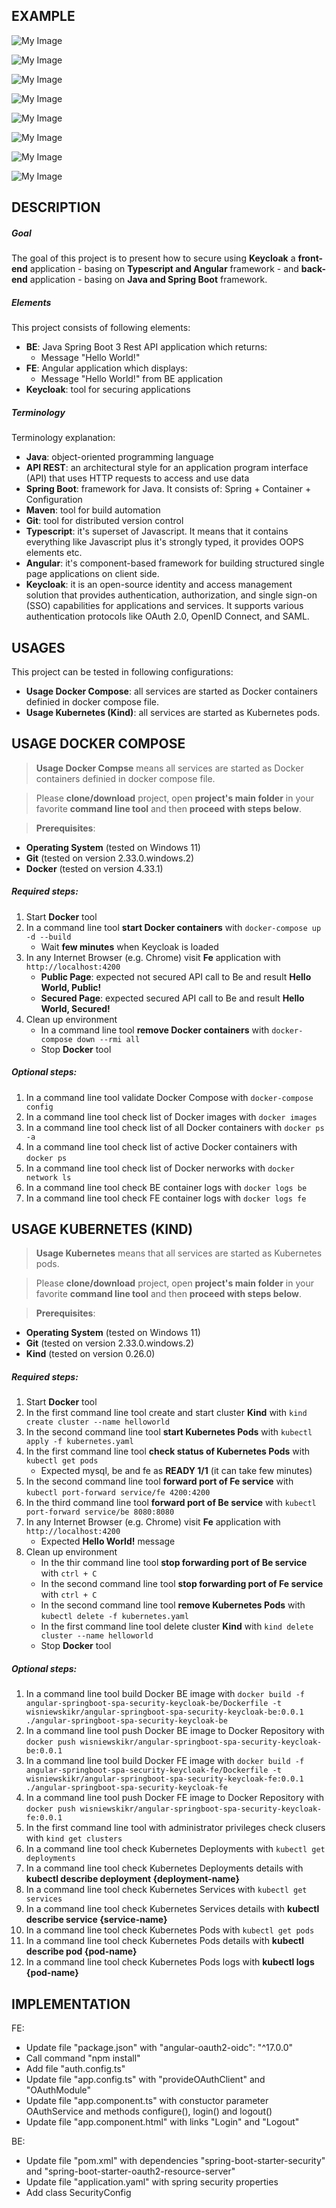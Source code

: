 EXAMPLE
-------

![My Image](readme-images/image-01.png)

![My Image](readme-images/image-02.png)

![My Image](readme-images/image-03.png)

![My Image](readme-images/image-04.png)

![My Image](readme-images/image-05.png)

![My Image](readme-images/image-06.png)

![My Image](readme-images/image-07.png)

![My Image](readme-images/image-08.png)


DESCRIPTION
-----------

##### Goal
The goal of this project is to present how to secure using **Keycloak** a **front-end** application - basing on **Typescript and Angular** framework - and **back-end** application - basing on **Java and Spring Boot** framework.

##### Elements
This project consists of following elements:
* **BE**: Java Spring Boot 3 Rest API application which returns:
   * Message "Hello World!" 
* **FE**: Angular application which displays:
   * Message "Hello World!" from BE application
* **Keycloak**: tool for securing applications

##### Terminology
Terminology explanation:
* **Java**: object-oriented programming language
* **API REST**: an architectural style for an application program interface (API) that uses HTTP requests to access and use data
* **Spring Boot**: framework for Java. It consists of: Spring + Container + Configuration
* **Maven**: tool for build automation
* **Git**: tool for distributed version control
* **Typescript**: it's superset of Javascript. It means that it contains everything like Javascript plus it's strongly typed, it provides OOPS elements etc. 
* **Angular**: it's component-based framework for building structured single page applications on client side. 
* **Keycloak**: it is an open-source identity and access management solution that provides authentication, authorization, and single sign-on (SSO) capabilities for applications and services. It supports various authentication protocols like OAuth 2.0, OpenID Connect, and SAML.


USAGES
------

This project can be tested in following configurations:
* **Usage Docker Compose**: all services are started as Docker containers definied in docker compose file.
* **Usage Kubernetes (Kind)**: all services are started as Kubernetes pods.


USAGE DOCKER COMPOSE
--------------------

> **Usage Docker Compse** means all services are started as Docker containers definied in docker compose file.

> Please **clone/download** project, open **project's main folder** in your favorite **command line tool** and then **proceed with steps below**.

> **Prerequisites**:  
* **Operating System** (tested on Windows 11)
* **Git** (tested on version 2.33.0.windows.2)
* **Docker** (tested on version 4.33.1)

##### Required steps:
1. Start **Docker** tool
1. In a command line tool **start Docker containers** with `docker-compose up -d --build`
   * Wait **few minutes** when Keycloak is loaded
1. In any Internet Browser (e.g. Chrome) visit **Fe** application with `http://localhost:4200`
   * **Public Page**: expected not secured API call to Be and result **Hello World, Public!**
   * **Secured Page**: expected secured API call to Be and result **Hello World, Secured!**
1. Clean up environment 
     * In a command line tool **remove Docker containers** with `docker-compose down --rmi all`
     * Stop **Docker** tool

##### Optional steps:
1. In a command line tool validate Docker Compose with `docker-compose config`
1. In a command line tool check list of Docker images with `docker images`
1. In a command line tool check list of all Docker containers with `docker ps -a`
1. In a command line tool check list of active Docker containers with `docker ps`
1. In a command line tool check list of Docker nerworks with `docker network ls`
1. In a command line tool check BE container logs with `docker logs be`
1. In a command line tool check FE container logs with `docker logs fe`


USAGE KUBERNETES (KIND)
-----------------------

> **Usage Kubernetes** means that all services are started as Kubernetes pods. 

> Please **clone/download** project, open **project's main folder** in your favorite **command line tool** and then **proceed with steps below**.

> **Prerequisites**:  
* **Operating System** (tested on Windows 11)
* **Git** (tested on version 2.33.0.windows.2)
* **Kind** (tested on version 0.26.0)

##### Required steps:
1. Start **Docker** tool
1. In the first command line tool create and start cluster **Kind** with `kind create cluster --name helloworld`
1. In the second command line tool **start Kubernetes Pods** with `kubectl apply -f kubernetes.yaml`
1. In the first command line tool **check status of Kubernetes Pods** with `kubectl get pods`
   * Expected mysql, be and fe as **READY 1/1** (it can take few minutes)
1. In the second command line tool **forward port of Fe service** with `kubectl port-forward service/fe 4200:4200`
1. In the third command line tool **forward port of Be service** with `kubectl port-forward service/be 8080:8080`
1. In any Internet Browser (e.g. Chrome) visit **Fe** application with `http://localhost:4200`
   * Expected **Hello World!** message
1. Clean up environment 
     * In the thir command line tool **stop forwarding port of Be service** with `ctrl + C`
     * In the second command line tool **stop forwarding port of Fe service** with `ctrl + C`
     * In the second command line tool **remove Kubernetes Pods** with `kubectl delete -f kubernetes.yaml`
     * In the first command line tool delete cluster **Kind** with `kind delete cluster --name helloworld`
     * Stop **Docker** tool

##### Optional steps:
1. In a command line tool build Docker BE image with `docker build -f angular-springboot-spa-security-keycloak-be/Dockerfile -t wisniewskikr/angular-springboot-spa-security-keycloak-be:0.0.1 ./angular-springboot-spa-security-keycloak-be`
1. In a command line tool push Docker BE image to Docker Repository with `docker push wisniewskikr/angular-springboot-spa-security-keycloak-be:0.0.1` 
1. In a command line tool build Docker FE image with `docker build -f angular-springboot-spa-security-keycloak-fe/Dockerfile -t wisniewskikr/angular-springboot-spa-security-keycloak-fe:0.0.1 ./angular-springboot-spa-security-keycloak-fe`
1. In a command line tool push Docker FE image to Docker Repository with `docker push wisniewskikr/angular-springboot-spa-security-keycloak-fe:0.0.1` 
1. In the first command line tool with administrator privileges check clusers with `kind get clusters`
1. In a command line tool check Kubernetes Deployments with `kubectl get deployments`
1. In a command line tool check Kubernetes Deployments details with **kubectl describe deployment {deployment-name}**
1. In a command line tool check Kubernetes Services with `kubectl get services`
1. In a command line tool check Kubernetes Services details with **kubectl describe service {service-name}**
1. In a command line tool check Kubernetes Pods with `kubectl get pods`
1. In a command line tool check Kubernetes Pods details with **kubectl describe pod {pod-name}**
1. In a command line tool check Kubernetes Pods logs with **kubectl logs {pod-name}**


IMPLEMENTATION
--------------

FE:
* Update file "package.json" with "angular-oauth2-oidc": "^17.0.0"
* Call command "npm install"
* Add file "auth.config.ts"
* Update file "app.config.ts" with "provideOAuthClient" and "OAuthModule"
* Update file "app.component.ts" with constuctor parameter OAuthService and methods configure(), login() and logout()
* Update file "app.component.html" with links "Login" and "Logout" 

BE:
* Update file "pom.xml" with dependencies "spring-boot-starter-security" and "spring-boot-starter-oauth2-resource-server"
* Update file "application.yaml" with spring security properties
* Add class SecurityConfig